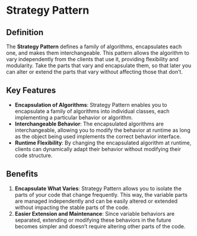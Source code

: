 # Strategy Pattern

## Definition
The **Strategy Pattern** defines a family of algorithms, encapsulates each one, and makes them interchangeable. This pattern allows the algorithm to vary independently from the clients that use it, providing flexibility and modularity.
Take the parts that vary and encapsulate them, so that later you can alter or extend the parts that vary without affecting those that don’t.

## Key Features
- **Encapsulation of Algorithms**: Strategy Pattern enables you to encapsulate a family of algorithms into individual classes, each implementing a particular behavior or algorithm.
- **Interchangeable Behavior**: The encapsulated algorithms are interchangeable, allowing you to modify the behavior at runtime as long as the object being used implements the correct behavior interface.
- **Runtime Flexibility**: By changing the encapsulated algorithm at runtime, clients can dynamically adapt their behavior without modifying their code structure.

## Benefits
1. **Encapsulate What Varies**: Strategy Pattern allows you to isolate the parts of your code that change frequently. This way, the variable parts are managed independently and can be easily altered or extended without impacting the stable parts of the code.
2. **Easier Extension and Maintenance**: Since variable behaviors are separated, extending or modifying these behaviors in the future becomes simpler and doesn’t require altering other parts of the code.
